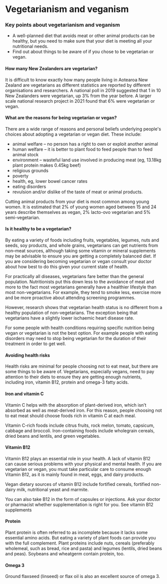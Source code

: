# Vegetarianism and veganism

### Key points about vegetarianism and veganism

- A well-planned diet that avoids meat or other animal products can be healthy, but you need to make sure that your diet is meeting all your nutritional needs.
- Find out about things to be aware of if you chose to be vegetarian or vegan.

#### How many New Zealanders are vegetarian?

It is difficult to know exactly how many people living in Aotearoa New Zealand are vegetarians as different statistics are reported by different organisations and researchers. A national poll in 2019 suggested that 1 in 10 New Zealanders were vegetarian, up 3% from the year before. A larger scale national research project in 2021 found that 6% were vegetarian or vegan.

#### What are the reasons for being vegetarian or vegan?

There are a wide range of reasons and personal beliefs underlying people's choices about adopting a vegetarian or vegan diet. These include:

- animal welfare – no person has a right to own or exploit another animal
- human welfare – it is better to plant food to feed people than to feed animal stock
- environment – wasteful land use involved in producing meat (eg, 13.18kg plant protein makes 0.45kg beef)
- religious grounds
- poverty
- health, eg, lower bowel cancer rates
- eating disorders
- revulsion and/or dislike of the taste of meat or animal products.

Cutting animal products from your diet is most common among young women. It is estimated that 2% of young women aged between 15 and 24 years describe themselves as vegan, 2% lacto-ovo vegetarian and 5% semi-vegetarian.

#### Is it healthy to be a vegetarian?

By eating a variety of foods including fruits, vegetables, legumes, nuts and seeds, soy products, and whole grains, vegetarians can get nutrients from non–meat sources, although taking some vitamin or mineral supplements may be advisable to ensure you are getting a completely balanced diet. If you are considering becoming vegetarian or vegan consult your doctor about how best to do this given your current state of health.

For practically all diseases, vegetarians fare better than the general population. Nutritionists put this down less to the avoidance of meat and more to the fact most vegetarians generally have a healthier lifestyle than most non-vegetarians. For example, they tend to smoke less, exercise more and be more proactive about attending screening programmes.

However, research shows that vegetarian health status is no different from a healthy population of non-vegetarians. The exception being that vegetarians have a slightly lower ischaemic heart disease rate.

For some people with health conditions requiring specific nutrition being vegan or vegetarian is not the best option. For example people with eating disorders may need to stop being vegetarian for the duration of their treatment in order to get well.

#### Avoiding health risks

Health risks are minimal for people choosing not to eat meat, but there are some things to be aware of. Vegetarians, especially vegans, need to pay attention to their diets to ensure they are getting enough nutrients, including iron, vitamin B12, protein and omega-3 fatty acids.

#### Iron and vitamin C

Vitamin C helps with the absorption of plant-derived iron, which isn’t absorbed as well as meat-derived iron. For this reason, people choosing not to eat meat should choose foods rich in vitamin C at each meal.

Vitamin C-rich foods include citrus fruits, rock melon, tomato, capsicum, cabbage and broccoli. Iron-containing foods include wholegrain cereals, dried beans and lentils, and green vegetables.

#### Vitamin B12

Vitamin B12
plays an essential role in your health. A lack of vitamin B12 can cause serious problems with your physical and mental health. If you are vegetarian or vegan, you must take particular care to consume enough Vitamin B12, as it is mainly found in meat, eggs, and dairy products.

Vegan dietary sources of vitamin B12 include fortified cereals, fortified non-dairy milk, nutritional yeast and marmite.

You can also take B12 in the form of capsules or injections. Ask your doctor or pharmacist whether supplementation is right for you. See vitamin B12 supplements

#### Protein

Plant protein is often referred to as incomplete because it lacks some essential amino acids. But eating a variety of plant foods can provide you with the full complement. Plant proteins include nuts, cereals (preferably wholemeal, such as bread, rice and pasta) and legumes (lentils, dried beans and peas). Soybeans and wheatgerm contain protein, too.

#### Omega 3

Ground flaxseed (linseed) or flax oil is also an excellent source of omega 3.
